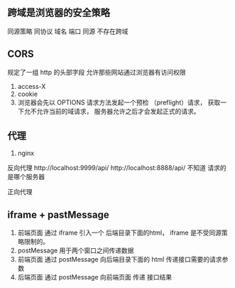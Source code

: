 ## 跨域是浏览器的安全策略
   同源策略
   同协议 域名 端口 同源 不存在跨域

## CORS
   规定了一组 http 的头部字段
   允许那些网站通过浏览器有访问权限
   1. access-X
   2. cookie
   3. 浏览器会先以 OPTIONS 请求方法发起一个预检
      （preflight）请求， 获取一下允不允许当前的域请求， 服务器允许之后才会发起正式的请求。

## 代理
   1. nginx

反向代理
http://localhost:9999/api/
http://localhost:8888/api/
不知道 请求的是哪个服务器

正向代理


## iframe + pastMessage
1. 前端页面 通过 iframe 引入一个 后端目录下面的html，
   iframe 是不受同源策略限制的。
2. postMessage 用于两个窗口之间传递数据
3. 前端页面 通过 postMessage 向后端目录下面的 html 传递接口需要的请求参数
4. 后端页面 通过 postMessage 向前端页面 传递 接口结果